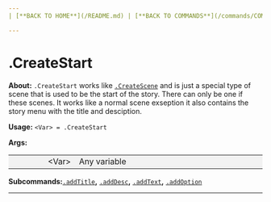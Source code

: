 ```yaml
---
| [**BACK TO HOME**](/README.md) | [**BACK TO COMMANDS**](/commands/COMMANDS.md) |

---
```

# .CreateStart

**About:**
```.CreateStart``` works like [```.CreateScene```](/commands/createScene/MAIN.md) and is just a special type of scene
that is used to be the start of the story. There can only be one if these scenes. It works like a normal scene exseption
it also contains the story menu with the title and desciption.

**Usage:**
```<Var> = .CreateStart```

**Args:**

<style>
td, th {
   border: none!important;
}
</style>

<style>
td:nth-child(1) {
  width: 150px;
  }

/* the second */
td:nth-child(2) {
  width: 500px;
}

.niceTables thg {
background: grey;
word-wrap: break-word;
text-align: center;
}
.niceTables tr:nth-child(1) { background: #F2F2F2; }
.niceTables tr:nth-child(2) { background: #F2F2F2; }
.niceTables tr:nth-child(3) { background: #F2F2F2; }
.niceTables tr:nth-child(4) { background: #F2F2F2; }
.niceTables tr:nth-child(5) { background: #F2F2F2; }
.niceTables tr:nth-child(6) { background: #F2F2F2; }
</style>

<div class="niceTables">

| | |
|------------:|:--------------------|
| \<Var\> | Any variable |

</div>

**Subcommands:**[```.addTitle```](/commands/createStart/ADDTITLE.md)**,** [```.addDesc```](/commands/createStart/ADDDESC.md)**,** [```.addText```](/commands/createStart/ADDTEXT.md)**,** [```.addOption```](/commands/createStart/ADDOPTION.md)

---